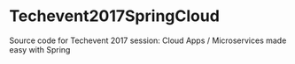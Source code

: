 # Techevent2017SpringCloud
Source code for Techevent 2017 session: Cloud Apps / Microservices made easy with Spring
